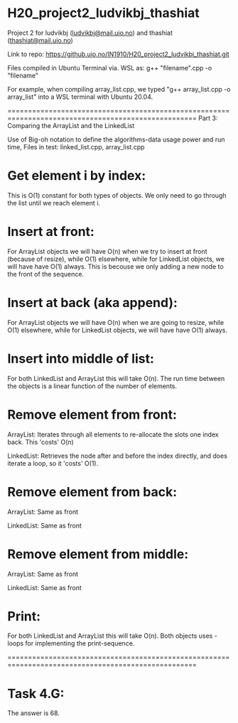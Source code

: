 # H20_project2_ludvikbj_thashiat
Project 2 for ludvikbj (ludvikbj@mail.uio.no) and thashiat (thashiat@mail.uio.no)

Link to repo: https://github.uio.no/IN1910/H20_project2_ludvikbj_thashiat.git

Files compiled in Ubuntu Terminal via. WSL as: g++ "filename".cpp -o "filename"

For example, when compiling array_list.cpp, we typed "g++ array_list.cpp -o array_list" into a WSL terminal with Ubuntu 20.04.

====================================================================================================
Part 3: Comparing the ArrayList and the LinkedList

Use of Big-oh notation to define the algorithms-data usage power and run time,
Files in test: linked_list.cpp, array_list.cpp

Get element i by index: 
=
This is O(1) constant for both types of objects. We only need to go through the list until we reach element i.


Insert at front: 
=
For ArrayList objects we will have O(n) when we try to insert at front (because of resize), while O(1) elsewhere, while for LinkedList objects, we will have have O(1) always. This is becouse we only adding a new node to the front of the sequence.


Insert at back (aka append): 
=
For ArrayList objects we will have O(n) when we are going to resize, while O(1) elsewhere, while for LinkedList objects, we will have have O(1) always. 


Insert into middle of list: 
=
For both LinkedList and ArrayList this will take O(n). The run time between the objects is a linear function of the number of elements.


Remove element from front: 
=

ArrayList:  Iterates through all elements to re-allocate the slots one index back. This 'costs' O(n) 

LinkedList: Retrieves the node after and before the index directly, and does iterate a loop, so it 'costs' O(1).


Remove element from back:
=

ArrayList: Same as front 

LinkedList: Same as front

Remove element from middle:
=
ArrayList: Same as front

LinkedList: Same as front

Print:  
=
For both LinkedList and ArrayList this will take O(n). Both objects uses -loops for implementing the print-sequence.  



====================================================================================================

Task 4.G:
=

The answer is 68.
